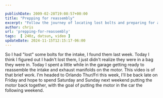 ```yaml
---

publishDate: 2009-02-28T19:08:57+00:00
title: "Prepping for reassembly"
excerpt: "Follow the journey of locating lost bolts and preparing for a motor rebuild in this engaging garage-time blog post."
author: chris
url: 'prepping-for-reassembly'
tags:  [ 240z, datsun, video ] 
updateDate: 2024-11-15T12:15:17-06:00
---
```


So I had "lost" some bolts for the intake, I found them last week. Today I think I figured out I hadn't lost them, I just didn't realize they were in a bag they were in. Today I spent a little while in the garage getting ready to reassemble the intake and exhaust manifolds on the motor. This video is of that brief work. I'm headed to Orlando Thur/Fri this week, I'll be back late on Friday and hope to spend Saturday and Sunday next weekend putting the motor back together, with the goal of putting the motor in the car the following weekend.
